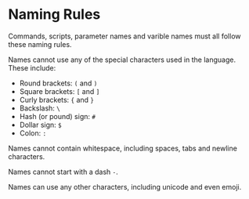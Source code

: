 # Naming Rules #

Commands, scripts, parameter names and varible names must all follow these naming rules.

Names cannot use any of the special characters used in the language. These include:

* Round brackets: `(` and `)`
* Square brackets: `[` and `]`
* Curly brackets: `{` and `}`
* Backslash: `\`
* Hash (or pound) sign: `#`
* Dollar sign: `$`
* Colon: `:`

Names cannot contain whitespace, including spaces, tabs and newline characters.

Names cannot start with a dash `-`.

Names can use any other characters, including unicode and even emoji.
